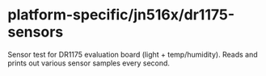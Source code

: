 # platform-specific/jn516x/dr1175-sensors

Sensor test for DR1175 evaluation board (light + temp/humidity).
Reads and prints out various sensor samples every second.
